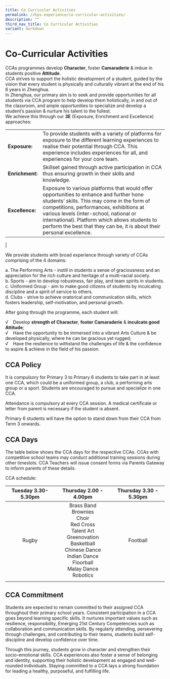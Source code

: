 ```yaml
---
title: Co Curricular Activities
permalink: /zhps-experience/co-curricular-activities/
description: ""
third_nav_title: Co Curricular Activities
variant: markdown
---
```

# Co-Curricular Activities

CCAs programmes develop&nbsp;**Character**, foster&nbsp;**Camaraderie**&nbsp;&amp; imbue in students positive&nbsp;**Attitude**.<br>
CCA strives to support the holistic development of a student, guided by the vision that every student is physically and culturally vibrant at the end of his 6 years in Zhenghua. <br>
In Zhenghua, our primary aim is to seek and provide opportunities for all students via CCA program to help develop them holistically, in and out of the classroom, and ample opportunities to specialize and develop a student’s passion &amp; nurture his talent to the fullest.<br>
We achieve this through our&nbsp;**3E**&nbsp;(Exposure, Enrichment and Excellence) approaches:

|  |  |
|-------------|--------------------|
| **Exposure:**   | To provide students with a variety of platforms for exposure to the different learning experiences to realise their potential through CCA. This experience includes experiences for all, and experiences for your core team. |
| **Enrichment:** | Skillset gained through active participation in CCA thus ensuring growth in their skills and knowledge. |
| **Excellence:** | Exposure to various platforms that would offer opportunities to enhance and further hone students’ skills. This may come in the form of competitions, performances, exhibitions at various levels (inter-school, national or international). Platform which allows students to perform the best that they can be, it is about their personal excellence. |
|

We provide students with broad experience through variety of CCAs comprising of the 4 domains:

a\.  The Performing Arts - instill in students a sense of graciousness and an appreciation for the rich culture and heritage of a multi-racial society.   
b\.  Sports - aim to develop robustness, fair play, and team spirits in students.   
c\.  Uniformed Group - aim to make good citizens of students by inculcating discipline and a spirit of service to others.   
d\.  Clubs - strive to achieve oratorical and communication skills, which fosters leadership, self-motivation, and personal growth. <br>

After going through the programme, each student will:

√&nbsp;&nbsp; &nbsp;Develop&nbsp;**strength of Character**,&nbsp;**foster Camaraderie**&nbsp;&amp;&nbsp;**inculcate good Attitude**;  
√&nbsp;&nbsp; &nbsp;Have the opportunity to be immersed into a vibrant Arts Culture &amp; be developed physically, where he can be gracious yet rugged;  
√&nbsp;&nbsp; &nbsp;Have the resilience to withstand the challenges of life &amp; the confidence to aspire &amp; achieve in the field of his passion.

  

CCA Policy
----------

It is compulsory for Primary 3 to Primary 6 students to take part in at least one CCA, which could be a uniformed group, a club, a performing arts group or a sport. Students are encouraged to pursue and specialize in one CCA.

  

Attendance is compulsory at every CCA session. A medical certificate or letter from parent is necessary if the student is absent.

  

Primary 6 students will have the option to stand down from their CCA from Term 3 onwards.

CCA Days
--------
The table below shows the CCA days for the respective CCAs.
CCAs with competitive school teams may conduct additional training sessions during other timeslots. CCA Teachers will issue consent forms via Parents Gateway to inform parents of these details.

CCA schedule:

| Tuesday 3.30-5.30pm | Thursday 2.00 - 4.00pm | Thursday 3.30 - 5.30pm |   
|:---:|:---:|:---:|
| Rugby | Brass Band<br>Brownies<br>Choir<br>Red Cross<br>Talent Art<br>Greenovation<br>Basketball<br>Chinese Dance<br>Indian Dance<br>Floorball<br>Malay Dance<br>Robotics | Football<br> |
|  |  |  |

CCA Commitment
-------------
Students are expected to remain committed to their assigned CCA throughout their primary school years. Consistent participation in a CCA goes beyond learning specific skills. It nurtures important values such as resilience, responsibility, Emerging 21st Century Competencies such as collaboration and communication skills. By regularly attending, persevering through challenges, and contributing to their teams, students build self-discipline and develop confidence over time.

Through this journey, students grow in character and strengthen their socio-emotional skills. CCA experiences also foster a sense of belonging and identity, supporting their holistic development as engaged and well-rounded individuals. Staying committed to a CCA lays a strong foundation for leading a healthy, purposeful, and fulfilling life.

